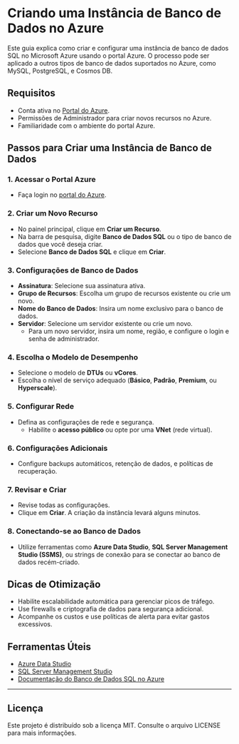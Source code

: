# Criando uma Instância de Banco de Dados no Azure

Este guia explica como criar e configurar uma instância de banco de dados SQL no Microsoft Azure usando o portal Azure. O processo pode ser aplicado a outros tipos de banco de dados suportados no Azure, como MySQL, PostgreSQL, e Cosmos DB.

## Requisitos
- Conta ativa no [Portal do Azure](https://portal.azure.com/).
- Permissões de Administrador para criar novos recursos no Azure.
- Familiaridade com o ambiente do portal Azure.

## Passos para Criar uma Instância de Banco de Dados

### 1. Acessar o Portal Azure
- Faça login no [portal do Azure](https://portal.azure.com/).

### 2. Criar um Novo Recurso
- No painel principal, clique em **Criar um Recurso**.
- Na barra de pesquisa, digite **Banco de Dados SQL** ou o tipo de banco de dados que você deseja criar.
- Selecione **Banco de Dados SQL** e clique em **Criar**.

### 3. Configurações de Banco de Dados
- **Assinatura**: Selecione sua assinatura ativa.
- **Grupo de Recursos**: Escolha um grupo de recursos existente ou crie um novo.
- **Nome do Banco de Dados**: Insira um nome exclusivo para o banco de dados.
- **Servidor**: Selecione um servidor existente ou crie um novo.
  - Para um novo servidor, insira um nome, região, e configure o login e senha de administrador.

### 4. Escolha o Modelo de Desempenho
- Selecione o modelo de **DTUs** ou **vCores**.
- Escolha o nível de serviço adequado (**Básico**, **Padrão**, **Premium**, ou **Hyperscale**).

### 5. Configurar Rede
- Defina as configurações de rede e segurança.
  - Habilite o **acesso público** ou opte por uma **VNet** (rede virtual).

### 6. Configurações Adicionais
- Configure backups automáticos, retenção de dados, e políticas de recuperação.

### 7. Revisar e Criar
- Revise todas as configurações.
- Clique em **Criar**. A criação da instância levará alguns minutos.

### 8. Conectando-se ao Banco de Dados
- Utilize ferramentas como **Azure Data Studio**, **SQL Server Management Studio (SSMS)**, ou strings de conexão para se conectar ao banco de dados recém-criado.

## Dicas de Otimização
- Habilite escalabilidade automática para gerenciar picos de tráfego.
- Use firewalls e criptografia de dados para segurança adicional.
- Acompanhe os custos e use políticas de alerta para evitar gastos excessivos.

## Ferramentas Úteis
- [Azure Data Studio](https://docs.microsoft.com/pt-br/sql/azure-data-studio)
- [SQL Server Management Studio](https://docs.microsoft.com/pt-br/sql/ssms)
- [Documentação do Banco de Dados SQL no Azure](https://docs.microsoft.com/pt-br/azure/azure-sql/)

---

## Licença
Este projeto é distribuído sob a licença MIT. Consulte o arquivo LICENSE para mais informações.
